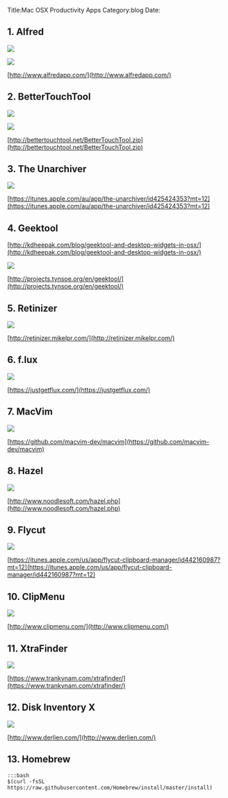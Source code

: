 Title:Mac OSX Productivity Apps
Category:blog
Date:

## 1. Alfred

![](http://www.alfredapp.com/images/features/main/open_applications_files@2x.jpg)

![](http://www.alfredapp.com/images/features/sub/calculator_dictionary@2x.jpg)

[http://www.alfredapp.com/](http://www.alfredapp.com/)

## 2. BetterTouchTool 

![](http://boastr.net/img/btt/5.jpg)

![](http://boastr.net/img/btt/2.jpg)

[http://bettertouchtool.net/BetterTouchTool.zip](http://bettertouchtool.net/BetterTouchTool.zip)

## 3. The Unarchiver

![](http://a5.mzstatic.com/au/r30/Purple/v4/36/bd/50/36bd50d5-7e55-6b4b-66fd-6d41114a9d97/screen800x500.jpeg)

[https://itunes.apple.com/au/app/the-unarchiver/id425424353?mt=12](https://itunes.apple.com/au/app/the-unarchiver/id425424353?mt=12)

## 4. Geektool

[http://kdheepak.com/blog/geektool-and-desktop-widgets-in-osx/](http://kdheepak.com/blog/geektool-and-desktop-widgets-in-osx/)

![](https://lh4.googleusercontent.com/TZkEbkEUgfXVhtL3XNgQ8tYNuaO_WF_WhgtuN0nYGJEx=s0)

[http://projects.tynsoe.org/en/geektool/](http://projects.tynsoe.org/en/geektool/)

## 5. Retinizer

![](http://i.imgur.com/PxEwv.png)

[http://retinizer.mikelpr.com/](http://retinizer.mikelpr.com/)

## 6. f.lux

![](https://justgetflux.com/flux-shot.png)

[https://justgetflux.com/](https://justgetflux.com/)

## 7. MacVim

![](http://macvim.googlecode.com/files/MacVim-screenshot-10.jpg)

[https://github.com/macvim-dev/macvim](https://github.com/macvim-dev/macvim)

## 8. Hazel

![](http://www.noodlesoft.com/images/feature/whatsnew.png)

[http://www.noodlesoft.com/hazel.php](http://www.noodlesoft.com/hazel.php)

## 9. Flycut

![](http://a4.mzstatic.com/us/r30/Purple/v4/0d/aa/55/0daa5524-f58b-a5bf-be16-ed4219c67318/screen800x500.jpeg)

[https://itunes.apple.com/us/app/flycut-clipboard-manager/id442160987?mt=12](https://itunes.apple.com/us/app/flycut-clipboard-manager/id442160987?mt=12)

## 10. ClipMenu

![](http://www.clipmenu.com/images/screenshot/home/screenshot.jpg)

[http://www.clipmenu.com/](http://www.clipmenu.com/)

## 11. XtraFinder

![](https://www.trankynam.com/xtrafinder/screenshots/XtraFinderScreenshot7.png)

[https://www.trankynam.com/xtrafinder/](https://www.trankynam.com/xtrafinder/)

## 12. Disk Inventory X

![](http://www.derlien.com/assets/main.jpg)

[http://www.derlien.com/](http://www.derlien.com/)

## 13. Homebrew

    :::bash
    $(curl -fsSL https://raw.githubusercontent.com/Homebrew/install/master/install) 
